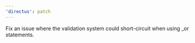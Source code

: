 ```yaml
---
'directus': patch
---
```


Fix an issue where the validation system could short-circuit when using \_or statements.
